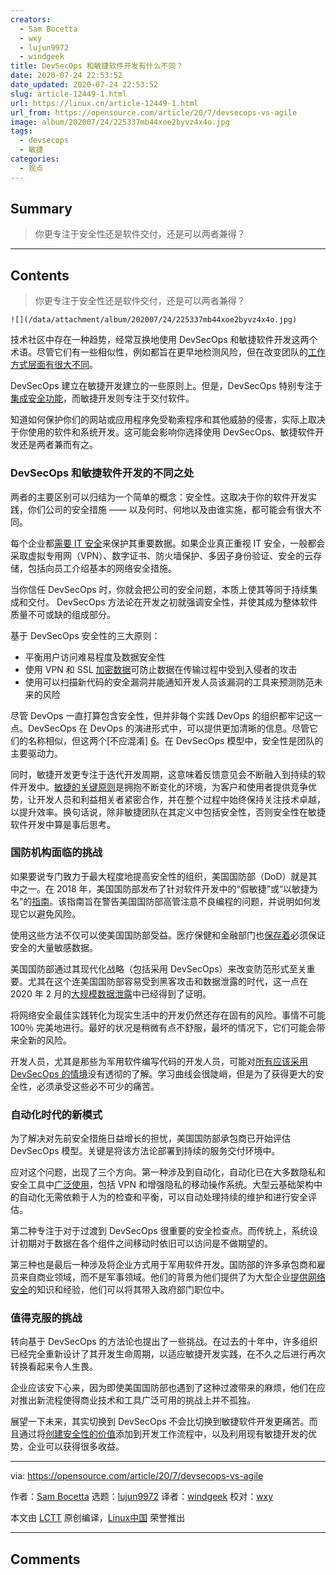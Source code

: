 ```yaml
---
creators:
  - Sam Bocetta
  - wxy
  - lujun9972
  - windgeek
title: DevSecOps 和敏捷软件开发有什么不同？
date: 2020-07-24 22:53:52
date_updated: 2020-07-24 22:53:52
slug: article-12449-1.html
url: https://linux.cn/article-12449-1.html
url_from: https://opensource.com/article/20/7/devsecops-vs-agile
image: album/202007/24/225337mb44xoe2byvz4x4o.jpg
tags:
  - devsecops
  - 敏捷
categories:
  - 观点
---
```


## Summary

> 你更专注于安全性还是软件交付，还是可以两者兼得？

***

<!-- more -->

## Contents

> 
> 你更专注于安全性还是软件交付，还是可以两者兼得？
> 
> 
> 

`![](/data/attachment/album/202007/24/225337mb44xoe2byvz4x4o.jpg)`

技术社区中存在一种趋势，经常互换地使用 DevSecOps 和敏捷软件开发这两个术语。尽管它们有一些相似性，例如都旨在更早地检测风险，但在改变团队的[工作方式层面有很大不同](https://tech.gsa.gov/guides/understanding_differences_agile_devsecops/)。

DevSecOps 建立在敏捷开发建立的一些原则上。但是，DevSecOps 特别专注于[集成安全功能](https://www.redhat.com/en/topics/devops/what-is-devsecops)，而敏捷开发则专注于交付软件。

知道如何保护你们的网站或应用程序免受勒索程序和其他威胁的侵害，实际上取决于你使用的软件和系统开发。这可能会影响你选择使用 DevSecOps、敏捷软件开发还是两者兼而有之。

### DevSecOps 和敏捷软件开发的不同之处

两者的主要区别可以归结为一个简单的概念：安全性。这取决于你的软件开发实践，你们公司的安全措施 —— 以及何时、何地以及由谁实施，都可能会有很大不同。

每个企业都[需要 IT 安全](https://www.redhat.com/en/topics/security)来保护其重要数据。如果企业真正重视 IT 安全，一般都会采取虚拟专用网（VPN）、数字证书、防火墙保护、多因子身份验证、安全的云存储，包括向员工介绍基本的网络安全措施。

当你信任 DevSecOps 时，你就会把公司的安全问题，本质上使其等同于持续集成和交付。 DevSecOps 方法论在开发之初就强调安全性，并使其成为整体软件质量不可或缺的组成部分。

基于 DevSecOps 安全性的三大原则：

* 平衡用户访问难易程度及数据安全性
* 使用 VPN 和 SSL [加密数据](https://surfshark.com/blog/does-vpn-protect-you-from-hackers)可防止数据在传输过程中受到入侵者的攻击
* 使用可以扫描新代码的安全漏洞并能通知开发人员该漏洞的工具来预测防范未来的风险

尽管 DevOps 一直打算包含安全性，但并非每个实践 DevOps 的组织都牢记这一点。DevSecOps 在 DevOps 的演进形式中，可以提供更加清晰的信息。尽管它们的名称相似，但这两个[不应混淆] [6](https://www.infoq.com/articles/evolve-devops-devsecops/)。在 DevSecOps 模型中，安全性是团队的主要驱动力。

同时，敏捷开发更专注于迭代开发周期，这意味着反馈意见会不断融入到持续的软件开发中。[敏捷的关键原则](https://enterprisersproject.com/article/2019/9/agile-project-management-explained)是拥抱不断变化的环境，为客户和使用者提供竞争优势，让开发人员和利益相关者紧密合作，并在整个过程中始终保持关注技术卓越，以提升效率。换句话说，除非敏捷团队在其定义中包括安全性，否则安全性在敏捷软件开发中算是事后思考。

### 国防机构面临的挑战

如果要说专门致力于最大程度地提高安全性的组织，美国国防部（DoD）就是其中之一。在 2018 年，美国国防部发布了针对软件开发中的“假敏捷”或“以敏捷为名”的[指南](https://www.governmentciomedia.com/defense-innovation-board-issues-guide-detecting-agile-bs)。该指南旨在警告美国国防部高管注意不良编程的问题，并说明如何发现它以避免风险。

使用这些方法不仅可以使美国国防部受益。医疗保健和金融部门也[保存着](https://www.redhat.com/en/solutions/financial-services)必须保证安全的大量敏感数据。

美国国防部通过其现代化战略（包括采用 DevSecOps）来改变防范形式至关重要。尤其在这个连美国国防部容易受到黑客攻击和数据泄露的时代，这一点在 2020 年 2 月的[大规模数据泄露](https://www.military.com/daily-news/2020/02/25/dod-agency-suffers-data-breach-potentially-compromising-ssns.html)中已经得到了证明。

将网络安全最佳实践转化为现实生活中的开发仍然还存在固有的风险。事情不可能 100％ 完美地进行。最好的状况是稍微有点不舒服，最坏的情况下，它们可能会带来全新的风险。

开发人员，尤其是那些为军用软件编写代码的开发人员，可能对[所有应该采用 DevSecOps 的情境](https://fcw.com/articles/2020/01/23/dod-devsecops-guidance-williams.aspx)没有透彻的了解。学习曲线会很陡峭，但是为了获得更大的安全性，必须承受这些必不可少的痛苦。

### 自动化时代的新模式

为了解决对先前安全措施日益增长的担忧，美国国防部承包商已开始评估 DevSecOps 模型。关键是将该方法论部署到持续的服务交付环境中。

应对这个问题，出现了三个方向。第一种涉及到自动化，自动化已在大多数隐私和安全工具中[广泛使用](https://privacyaustralia.net/privacy-tools/)，包括 VPN 和增强隐私的移动操作系统。大型云基础架构中的自动化无需依赖于人为的检查和平衡，可以自动处理持续的维护和进行安全评估。

第二种专注于对于过渡到 DevSecOps 很重要的安全检查点。而传统上，系统设计初期对于数据在各个组件之间移动时依旧可以访问是不做期望的。

第三种也是最后一种涉及将企业方式用于军用软件开发。国防部的许多承包商和雇员来自商业领域，而不是军事领域。他们的背景为他们提供了为大型企业[提供网络安全](https://www.securitymagazine.com/articles/88301-cybersecurity-is-standard-business-practice-for-large-companies)的知识和经验，他们可以将其带入政府部门职位中。

### 值得克服的挑战

转向基于 DevSecOps 的方法论也提出了一些挑战。在过去的十年中，许多组织已经完全重新设计了其开发生命周期，以适应敏捷开发实践，在不久之后进行再次转换看起来令人生畏。

企业应该安下心来，因为即使美国国防部也遇到了这种过渡带来的麻烦，他们在应对推出新流程使得商业技术和工具广泛可用的挑战上并不孤独。

展望一下未来，其实切换到 DevSecOps 不会比切换到敏捷软件开发更痛苦。而且通过将[创建安全性的价值](https://www.redhat.com/en/topics/security)添加到开发工作流程中，以及利用现有敏捷开发的优势，企业可以获得很多收益。

---

via: <https://opensource.com/article/20/7/devsecops-vs-agile>

作者：[Sam Bocetta](https://opensource.com/users/sambocetta) 选题：[lujun9972](https://github.com/lujun9972) 译者：[windgeek](https://github.com/windgeek) 校对：[wxy](https://github.com/wxy)

本文由 [LCTT](https://github.com/LCTT/TranslateProject) 原创编译，[Linux中国](https://linux.cn/) 荣誉推出

***

## Comments
